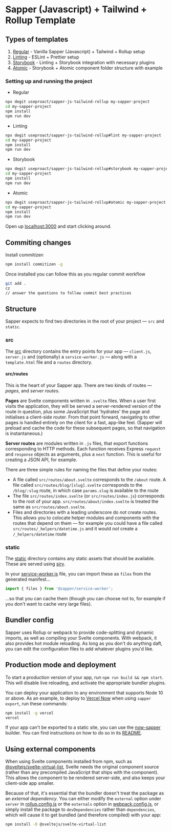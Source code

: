 # Sapper (Javascript) + Tailwind + Rollup Template

## Types of templates

1. [Regular](https://github.com/useproact/sapper-js-tailwind-rollup) - Vanilla Sapper (Javascript) + Tailwind + Rollup setup
2. [Linting](https://github.com/useproact/sapper-js-tailwind-rollup/tree/lint) - ESLint + Prettier setup
3. [Storybook](https://github.com/useproact/sapper-js-tailwind-rollup/tree/storybook) - Linting + Storybook integration with necessary plugins
4. [Atomic](https://github.com/useproact/sapper-js-tailwind-rollup/tree/atomic) - Storybook + Atomic component folder structure with example

### Setting up and running the project

- Regular

```bash
npx degit useproact/sapper-js-tailwind-rollup my-sapper-project
cd my-sapper-project
npm install
npm run dev
```

- Linting

```bash
npx degit useproact/sapper-js-tailwind-rollup#lint my-sapper-project
cd my-sapper-project
npm install
npm run dev
```

- Storybook

```bash
npx degit useproact/sapper-js-tailwind-rollup#storybook my-sapper-project
cd my-sapper-project
npm install
npm run dev
```

- Atomic

```bash
npx degit useproact/sapper-js-tailwind-rollup#atomic my-sapper-project
cd my-sapper-project
npm install
npm run dev
```

Open up [localhost:3000](http://localhost:3000) and start clicking around.

## Commiting changes

Install commitizen

```bash
npm install commitizen -g
```

Once installed you can follow this as you regular commit workflow

```bash
git add .
cz
// answer the questions to follow commit best practices
```

## Structure

Sapper expects to find two directories in the root of your project —  `src` and `static`.


### src

The [src](src) directory contains the entry points for your app — `client.js`, `server.js` and (optionally) a `service-worker.js` — along with a `template.html` file and a `routes` directory.


#### src/routes

This is the heart of your Sapper app. There are two kinds of routes — *pages*, and *server routes*.

**Pages** are Svelte components written in `.svelte` files. When a user first visits the application, they will be served a server-rendered version of the route in question, plus some JavaScript that 'hydrates' the page and initialises a client-side router. From that point forward, navigating to other pages is handled entirely on the client for a fast, app-like feel. (Sapper will preload and cache the code for these subsequent pages, so that navigation is instantaneous.)

**Server routes** are modules written in `.js` files, that export functions corresponding to HTTP methods. Each function receives Express `request` and `response` objects as arguments, plus a `next` function. This is useful for creating a JSON API, for example.

There are three simple rules for naming the files that define your routes:

* A file called `src/routes/about.svelte` corresponds to the `/about` route. A file called `src/routes/blog/[slug].svelte` corresponds to the `/blog/:slug` route, in which case `params.slug` is available to the route
* The file `src/routes/index.svelte` (or `src/routes/index.js`) corresponds to the root of your app. `src/routes/about/index.svelte` is treated the same as `src/routes/about.svelte`.
* Files and directories with a leading underscore do *not* create routes. This allows you to colocate helper modules and components with the routes that depend on them — for example you could have a file called `src/routes/_helpers/datetime.js` and it would *not* create a `/_helpers/datetime` route


### static

The [static](static) directory contains any static assets that should be available. These are served using [sirv](https://github.com/lukeed/sirv).

In your [service-worker.js](src/service-worker.js) file, you can import these as `files` from the generated manifest...

```js
import { files } from '@sapper/service-worker';
```

...so that you can cache them (though you can choose not to, for example if you don't want to cache very large files).


## Bundler config

Sapper uses Rollup or webpack to provide code-splitting and dynamic imports, as well as compiling your Svelte components. With webpack, it also provides hot module reloading. As long as you don't do anything daft, you can edit the configuration files to add whatever plugins you'd like.


## Production mode and deployment

To start a production version of your app, run `npm run build && npm start`. This will disable live reloading, and activate the appropriate bundler plugins.

You can deploy your application to any environment that supports Node 10 or above. As an example, to deploy to [Vercel Now](https://vercel.com) when using `sapper export`, run these commands:

```bash
npm install -g vercel
vercel
```

If your app can't be exported to a static site, you can use the [now-sapper](https://github.com/thgh/now-sapper) builder. You can find instructions on how to do so in its [README](https://github.com/thgh/now-sapper#basic-usage).


## Using external components

When using Svelte components installed from npm, such as [@sveltejs/svelte-virtual-list](https://github.com/sveltejs/svelte-virtual-list), Svelte needs the original component source (rather than any precompiled JavaScript that ships with the component). This allows the component to be rendered server-side, and also keeps your client-side app smaller.

Because of that, it's essential that the bundler doesn't treat the package as an *external dependency*. You can either modify the `external` option under `server` in [rollup.config.js](rollup.config.js) or the `externals` option in [webpack.config.js](webpack.config.js), or simply install the package to `devDependencies` rather than `dependencies`, which will cause it to get bundled (and therefore compiled) with your app:

```bash
npm install -D @sveltejs/svelte-virtual-list
```
